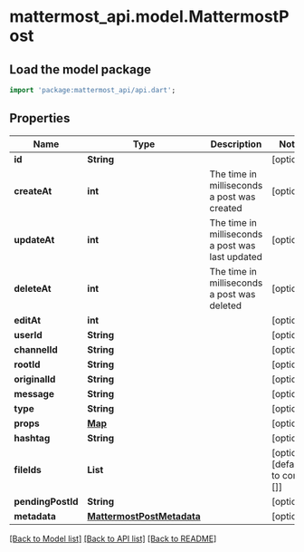 # mattermost_api.model.MattermostPost

## Load the model package
```dart
import 'package:mattermost_api/api.dart';
```

## Properties
Name | Type | Description | Notes
------------ | ------------- | ------------- | -------------
**id** | **String** |  | [optional] 
**createAt** | **int** | The time in milliseconds a post was created | [optional] 
**updateAt** | **int** | The time in milliseconds a post was last updated | [optional] 
**deleteAt** | **int** | The time in milliseconds a post was deleted | [optional] 
**editAt** | **int** |  | [optional] 
**userId** | **String** |  | [optional] 
**channelId** | **String** |  | [optional] 
**rootId** | **String** |  | [optional] 
**originalId** | **String** |  | [optional] 
**message** | **String** |  | [optional] 
**type** | **String** |  | [optional] 
**props** | [**Map**](.md) |  | [optional] 
**hashtag** | **String** |  | [optional] 
**fileIds** | **List<String>** |  | [optional] [default to const []]
**pendingPostId** | **String** |  | [optional] 
**metadata** | [**MattermostPostMetadata**](MattermostPostMetadata.md) |  | [optional] 

[[Back to Model list]](../GENERATED_README.md#documentation-for-models) [[Back to API list]](../GENERATED_README.md#documentation-for-api-endpoints) [[Back to README]](../GENERATED_README.md)


